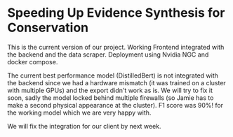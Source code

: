 # Speeding Up Evidence Synthesis for Conservation

This is the current version of our project. Working Frontend integrated with the backend and the data scraper. Deployment using Nvidia NGC and docker compose.

The current best performance model (DistilledBert) is not integrated with the backend since we had a hardware mismatch (it was trained on a cluster with multiple GPUs) and the export didn't work as is. We will try to fix it soon, sadly the model locked behind multiple firewalls (so Jamie has to make a second physical appearance at the cluster). F1 score was 90%! for the working model which we are very happy with.

We will fix the integration for our client by next week.
